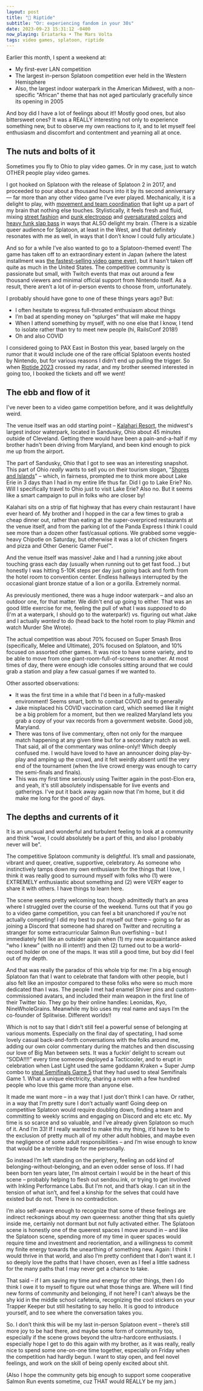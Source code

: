 ```yaml
---
layout: post
title: "🦑 Riptide"
subtitle: "Or: experiencing fandom in your 30s"
date: 2023-09-23 15:31:12 -0400
now_playing: Eriatarka • The Mars Volta
tags: video games, splatoon, riptide
---
```


Earlier this month, I spent a weekend at:
* My first-ever LAN competition
* The largest in-person Splatoon competition ever held in the Western Hemisphere
* Also, the largest indoor waterpark in the American Midwest, with a non-specific "African" theme that has not aged particularly gracefully since its opening in 2005

And boy did I have a lot of feelings about it!! Mostly good ones, but also bittersweet ones? It was a REALLY interesting not only to experience something new, but to observe my own reactions to it, and to let myself feel enthusiasm and discomfort and contentment and yearning all at once.

## The nuts and bolts of it

Sometimes you fly to Ohio to play video games. Or in my case, just to watch OTHER people play video games.

I got hooked on Splatoon with the release of Splatoon 2 in 2017, and proceeded to pour about a thousand hours into it by its second anniversary — far more than any other video game I’ve ever played. Mechanically, it is a delight to play, with [movement and team coordination](https://twitter.com/IPLSplatoon/status/1700997953698328993) that light up a part of my brain that nothing else touches. Stylistically, it feels fresh and fluid, mixing [street fashion](https://www.nintendo.co.jp/character/splatoon/en/fashion/#gear) and [punk electropop](https://www.youtube.com/watch?v=ah-w2Du1OL4) and [oversaturated colors](https://twitter.com/NintendoAmerica/status/1285545062600855553) and [heavy funk slap bass](https://www.youtube.com/watch?v=HjXQpcLad3g) in ways that ALSO delight my brain. (There is a sizable queer audience for Splatoon, at least in the West, and that definitely resonates with me as well, in ways that I don’t know I could fully articulate.)

And so for a while I’ve also wanted to go to a Splatoon-themed event! The game has taken off to an extraordinary extent in Japan (where the latest installment was [the fastest-selling video game ever](https://www.gamespot.com/amp-articles/splatoon-3-is-fastest-selling-game-of-all-time-in-japan/1100-6507376/)), but it hasn’t taken off quite as much in the United States. The competitive community is passionate but small, with Twitch events that max out around a few thousand viewers and minimal official support from Nintendo itself. As a result, there aren’t a lot of in-person events to choose from, unfortunately.

I probably should have gone to one of these things years ago? But:
- I often hesitate to express full-throated enthusiasm about things
- I’m bad at spending money on “splurges” that will make me happy
- When I attend something by myself, with no one else that I know, I tend to isolate rather than try to meet new people (hi, RailsConf 2018!)
- Oh and also COVID

I considered going to PAX East in Boston this year, based largely on the rumor that it would include one of the rare official Splatoon events hosted by Nintendo, but for various reasons I didn’t end up pulling the trigger. So when [Riptide 2023](https://www.start.gg/tournament/riptide-2023-4/details) crossed my radar, and my brother seemed interested in going too, I booked the tickets and off we went!

## The ebb and flow of it

I've never been to a video game competition before, and it was delightfully weird.

The venue itself was an odd starting point – [Kalahari Resort](https://www.kalahariresorts.com/ohio/), the midwest's largest indoor waterpark, located in Sandusky, Ohio about 45 minutes outside of Cleveland. Getting there would have been a pain-and-a-half if my brother hadn't been driving from Maryland, and been kind enough to pick me up from the airport.

The part of Sandusky, Ohio that I got to see was an interesting snapshot. This part of Ohio _really_ wants to sell you on their tourism slogan, "[Shores and Islands](https://www.shoresandislands.com)" – which, in fairness, prompted me to think more about Lake Erie in 3 days than I had in my entire life thus far. Did I go to Lake Erie? No. Will I specifically travel to Ohio just to visit Lake Erie? Also no. But it seems like a smart campaign to pull in folks who are closer by!

Kalahari sits on a strip of flat highway that has every chain restaurant I have ever heard of. My brother and I hopped in the car a few times to grab a cheap dinner out, rather than eating at the super-overpriced restaurants at the venue itself, and from the parking lot of the Panda Express I think I could see more than a dozen other fast/casual options. We grabbed some veggie-heavy Chipotle on Saturday, but otherwise it was a lot of chicken fingers and pizza and Other Generic Gamer Fuel™️.

And the venue itself was massive! Jake and I had a running joke about touching grass each day (usually when running out to get fast food...) but honestly I was hitting 5-10K steps per day just going back and forth from the hotel room to convention center. Endless hallways interrupted by the occasional giant bronze statue of a lion or a gorilla. Extremely normal.

As previously mentioned, there was a huge indoor waterpark – and also an outdoor one, for that matter. We didn't end up going to either. That was an good little exercise for me, feeling the pull of what I was _supposed_ to do (I'm at a waterpark, I should go to the waterpark!) vs. figuring out what Jake and I actually _wanted_ to do (head back to the hotel room to play Pikmin and watch Murder She Wrote).

The actual competition was about 70% focused on Super Smash Bros (specifically, Melee and Ultimate), 20% focused on Splatoon, and 10% focused on assorted other games. It was nice to have some variety, and to be able to move from one giant-room-full-of-screens to another. At most times of day, there were enough idle consoles sitting around that we could grab a station and play a few casual games if we wanted to.

Other assorted observations:
- It was the first time in a while that I'd been in a fully-masked environment! Seems smart, both to combat COVID and to generally 
- Jake misplaced his COVID vaccination card, which seemed like it might be a big problem for a moment, but then we realized Maryland lets you grab a copy of your vax records from a government website. Good job, Maryland.
- There was tons of live commentary, often not only for the marquee match happening at any given time but for a secondary match as well. That said, all of the commentary was online-only!! Which deeply confused me. I would have loved to have an announcer doing play-by-play and amping up the crowd, and it felt weirdly absent until the very end of the tournament (when the live crowd energy was enough to carry the semi-finals and finals).
- This was my first time seriously using Twitter again in the post-Elon era, and yeah, it's still absolutely indispensable for live events and gatherings. I've put it back away again now that I'm home, but it did make me long for the good ol' days.

## The depths and currents of it

It is an unusual and wonderful and turbulent feeling to look at a community and think "wow, I could absolutely be a part of this, and also I probably never will be".

The competitive Splatoon community is delightful. It’s small and passionate, vibrant and queer, creative, supportive, celebratory. As someone who instinctively tamps down my own enthusiasm for the things that I love, I think it was really good to surround myself with folks who (1) were EXTREMELY enthusiastic about something and (2) were VERY eager to share it with others. I have things to learn here.

The scene seems pretty welcoming too, though admittedly that’s an area where I struggled over the course of the weekend. Turns out that if you go to a video game competition, you can feel a bit unanchored if you’re not actually competing! I did my best to put myself out there – going so far as joining a Discord that someone had shared on Twitter and recruiting a stranger for some extracurricular Salmon Run overfishing – but I immediately felt like an outsider again when (1) my new acquaintance asked “who I knew” (with no ill intent!) and then (2) turned out to be a world-record holder on one of the maps. It was still a good time, but boy did I feel out of my depth.

And that was really the paradox of this whole trip for me: I’m a big enough Splatoon fan that I want to celebrate that fandom with other people, but I also felt like an impostor compared to these folks who were so much more dedicated than I was. The people I met had enamel Shiver pins and custom-commissioned avatars, and included their main weapon in the first line of their Twitter bio. They go by their online handles: Leonidas, Kyo, NineWholeGrains. Meanwhile my bio uses my real name and says I’m the co-founder of Splitwise. Different worlds!!

Which is not to say that I didn’t still feel a powerful sense of belonging at various moments. Especially on the final day of spectating, I had some lovely casual back-and-forth conversations with the folks around me, adding our own color commentary during the matches and then discussing our love of Big Man between sets. It was a fuckin’ delight to scream out “SODA!!!!” every time someone deployed a Tacticooler, and to erupt in celebration when Last Light used the same goddamn Kraken + Super Jump combo to [steal Semifinals Game 5](https://twitter.com/IPLSplatoon/status/1700943366152667343) that they had used to steal Semifinals Game 1. What a unique electricity, sharing a room with a few hundred people who love this game more than anyone else.

It made me want more – in a way that I just don’t think I can have. Or rather, in a way that I’m pretty sure I don’t actually want! Going deep on competitive Splatoon would require doubling down, finding a team and committing to weekly scrims and engaging on Discord and etc etc etc. My time is so scarce and so valuable, and I’ve already given Splatoon so much of it. And I’m 33! If I really wanted to make this my thing, it’d have to be to the exclusion of pretty much all of my other adult hobbies, and maybe even the negligence of some adult responsibilities – and I’m wise enough to know that would be a terrible trade for me personally.

So instead I’m left standing on the periphery, feeling an odd kind of belonging-without-belonging, and an even odder sense of loss. If I had been born ten years later, I’m almost certain I would be in the heart of this scene – probably helping to flesh out sendou.ink, or trying to get involved with Inkling Performance Labs. But I’m not, and that’s okay. I can sit in the tension of what isn’t, and feel a kinship for the selves that could have existed but do not. There is no contradiction.

I’m also self-aware enough to recognize that some of these feelings are indirect reckonings about my own queerness: another thing that sits quietly inside me, certainly not dormant but not fully activated either. The Splatoon scene is honestly one of the queerest spaces I move around in – and like the Splatoon scene, spending more of my time in queer spaces would require time and investment and reorientation, and a willingness to commit my finite energy towards the unearthing of something new. Again: I think I would thrive in that world, and also I’m pretty confident that I don’t want it. I so deeply love the paths that I have chosen, even as I feel a little sadness for the many paths that I may never get a chance to take.

That said – if I am saving my time and energy for other things, then I do think I owe it to myself to figure out what those things are. Where will I find new forms of community and belonging, if not here? I can’t always be the shy kid in the middle school cafeteria, recognizing the cool stickers on your Trapper Keeper but still hesitating to say hello. It is good to introduce yourself, and to see where the conversation takes you.

So. I don’t think this will be my last in-person Splatoon event – there’s still more joy to be had there, and maybe some form of community too, especially if the scene grows beyond the ultra-hardcore enthusiasts. I especially hope I get to do this again with my brother, as it was really, really nice to spend some one-on-one time together, especially on Friday when the competition had hardly begun. I want to stay open, and feel novel feelings, and work on the skill of being openly excited about shit.

(Also I hope the community gets big enough to support some cooperative Salmon Run events sometime, cuz THAT would REALLY be my jam.)